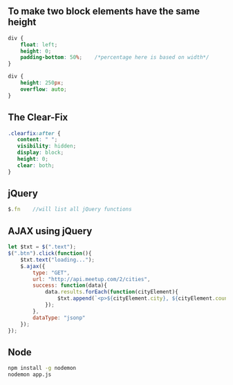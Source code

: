 
## To make two block elements have the same height

```css
div {
	float: left;
	height: 0;
	padding-bottom: 50%;	/*percentage here is based on width*/
}

div {
	height: 250px;
	overflow: auto;
}
```

## The Clear-Fix

```css
.clearfix:after {
   content: " "; 
   visibility: hidden;
   display: block;
   height: 0;
   clear: both;
}
```

## jQuery

```js
$.fn 	//will list all jQuery functions
```

## AJAX using jQuery

```js
let $txt = $(".text");
$(".btn").click(function(){
	$txt.text("loading...");
	$.ajax({
		type: "GET",
		url: "http://api.meetup.com/2/cities",
		success: function(data){
			data.results.forEach(function(cityElement){
				$txt.append(`<p>${cityElement.city}, ${cityElement.country}</p>`);
			});
		},
		dataType: "jsonp"
	});
});
```

## Node

```bash
npm install -g nodemon
nodemon app.js
```
<!--stackedit_data:
eyJoaXN0b3J5IjpbLTExMjI4OTcwNjksLTk3MDI4NzI3NywtOD
AxNzg4ODUwLC0xNjU5OTE0NjksMTM1MTkwMzAwMyw4NzEzNTEw
OTIsMTUzNjY5MTU3MiwtMzE4MTg0Mjk4LC03OTg3NDk2NDQsNz
QyODQzMTkzLC02MDAzMjcxNzNdfQ==
-->